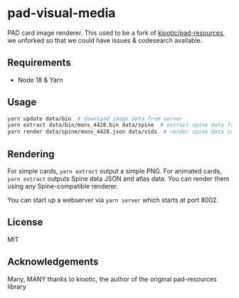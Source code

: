 pad-visual-media
=============
PAD card image renderer. This used to be a fork of [kiootic/pad-resources](https://github.com/kiootic/pad-resources), we unforked so that we could have issues & codesearch available.

Requirements
-----------
- Node 18 & Yarn

Usage
-----
```sh
yarn update data/bin  # download image data from server
yarn extract data/bin/mons_4428.bin data/spine  # extract spine data from binary file
yarn render data/spine/mons_4428.json data/vids  # render spine data into mp4 and gif formats
```

Rendering
---------
For simple cards, `yarn extract` output a simple PNG. For animated cards,
`yarn extract` outputs Spine data JSON and atlas data. You can render them
using any Spine-compatible renderer.

You can start up a webserver via `yarn server` which starts at port 8002.

License
-------
MIT

Acknowledgements
-------
Many, MANY thanks to kiootic, the author of the original pad-resources library
